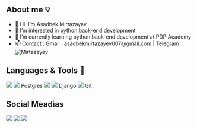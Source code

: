 ## About me 💡

- 👋 Hi, I’m Asadbek Mirtazayev
- 👀 I’m interested in python back-end development
- 🌱 I’m currently learning python back-end development at PDP Academy
- 📫 Contact : Gmail : asadbekmirtazayev007@gmail.com | Telegram ![Mirtazayev](htpps://t.me/Mirtazayevv)

## Languages & Tools 💼
![](https://cdn-icons-png.flaticon.com/128/1822/1822920.png)
![](https://cdn-icons-png.flaticon.com/128/5968/5968342.png) Postgres
![](https://cdn-icons-png.flaticon.com/128/4299/4299956.png) 
![](https://cdn-icons-png.flaticon.com/128/1387/1387588.png) Django
![](https://cdn-icons-png.flaticon.com/128/4926/4926624.png) Git


## Social Meadias

[![](https://cdn-icons-png.flaticon.com/128/253/253802.png)](https://t.me/Mirtazayevv) 
[![](https://cdn-icons-png.flaticon.com/128/1077/1077042.png)](https://instagram.com/Mirtazayev_)
[![](https://cdn-icons-png.flaticon.com/128/739/739237.png)](https://facebook.com/Mirtazayev)
